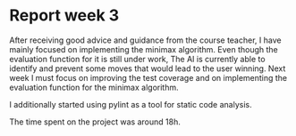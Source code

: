 # Report week 3
After receiving good advice and guidance from the course teacher, I have mainly focused on implementing the minimax algorithm. Even though the evaluation function for it is still under work, The AI ​​is currently able to identify and prevent some moves that would lead to the user winning. Next week I must focus on improving the test coverage and on implementing the evaluation function for the minimax algorithm.

I additionally started using pylint as a tool for static code analysis.

The time spent on the project was around 18h.
